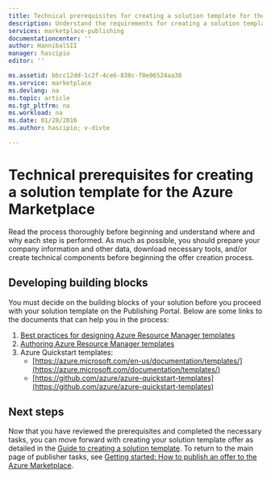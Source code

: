 ```yaml
---
title: Technical prerequisites for creating a solution template for the Marketplace | Microsoft Docs
description: Understand the requirements for creating a solution template to deploy and sell on the Azure Marketplace
services: marketplace-publishing
documentationcenter: ''
author: HannibalSII
manager: hascipio
editor: ''

ms.assetid: bbcc12dd-1c2f-4ce6-830c-f0e06524aa38
ms.service: marketplace
ms.devlang: na
ms.topic: article
ms.tgt_pltfrm: na
ms.workload: na
ms.date: 01/28/2016
ms.author: hascipio; v-divte

---
```

# Technical prerequisites for creating a solution template for the Azure Marketplace
Read the process thoroughly before beginning and understand where and why each step is performed. As much as possible, you should prepare your company information and other data, download necessary tools, and/or create technical components before beginning the offer creation process.  

## Developing building blocks
You must decide on the building blocks of your solution before you proceed with your solution template on the Publishing Portal. Below are some links to the documents that can help you in the process:

1. [Best practices for designing Azure Resource Manager templates](../azure-resource-manager/best-practices-resource-manager-design-templates.md)
2. [Authoring Azure Resource Manager templates](../azure-resource-manager/resource-group-authoring-templates.md)
3. Azure Quickstart templates:
   * [https://azure.microsoft.com/en-us/documentation/templates/](https://azure.microsoft.com/documentation/templates/)
   * [https://github.com/azure/azure-quickstart-templates](https://github.com/azure/azure-quickstart-templates)

## Next steps
Now that you have reviewed the prerequisites and completed the necessary tasks, you can move forward with creating your solution template offer as detailed in the [Guide to creating a solution template](marketplace-publishing-solution-template-creation.md). To return to the main page of publisher tasks, see [Getting started: How to publish an offer to the Azure Marketplace](marketplace-publishing-getting-started.md).

[link-acct]:marketplace-publishing-accounts-creation-registration.md
